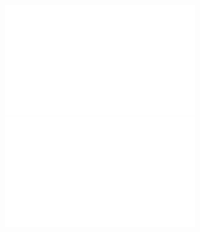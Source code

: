 ![](https://raw.githubusercontent.com/samirettali/github-stats/master/generated/overview.svg#gh-dark-mode-only)
![](https://raw.githubusercontent.com/samirettali/github-stats/master/generated/overview.svg#gh-light-mode-only)
